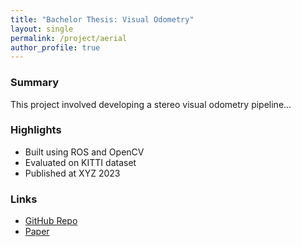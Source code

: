 ```yaml
---
title: "Bachelor Thesis: Visual Odometry"
layout: single
permalink: /project/aerial
author_profile: true
---
```


### Summary

This project involved developing a stereo visual odometry pipeline...

### Highlights

- Built using ROS and OpenCV
- Evaluated on KITTI dataset
- Published at XYZ 2023

### Links

- [GitHub Repo](https://github.com/yourusername/thesis-project)
- [Paper](https://example.com/publication.pdf)
